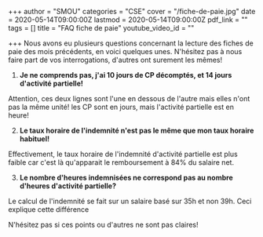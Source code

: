 +++
author = "SMOU"
categories = "CSE"
cover = "/fiche-de-paie.jpg"
date = 2020-05-14T09:00:00Z
lastmod = 2020-05-14T09:00:00Z
pdf_link = ""
tags = []
title = "FAQ fiche de paie"
youtube_video_id = ""

+++
Nous avons eu plusieurs questions concernant la lecture des fiches de paie des mois précédents, en voici quelques unes. N'hésitez pas à nous faire part de vos interrogations, d'autres ont surement les mêmes!

1. **Je ne comprends pas, j'ai 10 jours de CP décomptés, et 14 jours d'activité partielle!**

Attention, ces deux lignes sont l'une en dessous de l'autre mais elles n'ont pas la même unité! les CP sont en jours, mais l'activité partielle est en heure!

2. **Le taux horaire de l'indemnité n'est pas le même que mon taux horaire habituel!**

Effectivement, le taux horaire de l'indemnité d'activité partielle est plus faible car c'est là qu'apparait le remboursement à 84% du salaire net.

3. **Le nombre d'heures indemnisées ne correspond pas au nombre d'heures d'activité partielle?**

Le calcul de l'indemnité se fait sur un salaire basé sur 35h et non 39h. Ceci explique cette différence

N'hésitez pas si ces points ou d'autres ne sont pas claires!